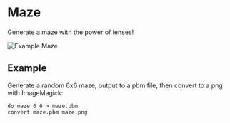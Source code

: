 # Maze

Generate a maze with the power of lenses!

<img src="https://raw.github.com/sordina/Maze/master/images/maze.png" alt="Example Maze" />

## Example

Generate a random 6x6 maze, output to a pbm file, then convert to a png with ImageMagick:

    do maze 6 6 > maze.pbm
    convert maze.pbm maze.png
